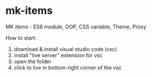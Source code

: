 # mk-items
MK items - ES6 module, OOP, CSS variable, Theme, Proxy

How to start:
1. download & install visual studio code (vsc)
2. install "live server" extension for vsc
3. open the folder
4. click to live in bottom-right corner of the vsc
